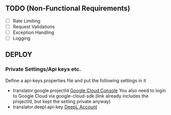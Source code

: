 ## TODO (Non-Functional Requirements)

- [ ] Rate Limiting
- [ ] Request Validations
- [ ] Exception Handling
- [ ] Logging

## DEPLOY

### Private Settings/Api keys etc.

Define a api-keys.properties file and put the following settings in it
- translator.google.projectId [Google Cloud Console](https://console.cloud.google.com/welcome?project=langfella-6d941) You also need to login to Google Cloud via google-cloud-sdk (link already includes the projectId, but kept the setting private anyway)
- translator.deepl.api-key [DeepL Account](https://www.deepl.com/en/your-account/keys)

